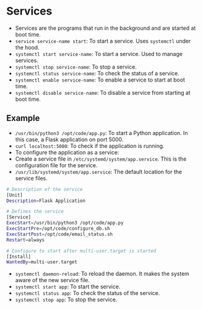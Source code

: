 # Services

- Services are the programs that run in the background and are started at boot time.
- `service service-name start`: To start a service. Uses `systemctl` under the hood.
- `systemctl start service-name`: To start a service. Used to manage services.
- `systemctl stop service-name`: To stop a service.
- `systemctl status service-name`: To check the status of a service.
- `systemctl enable service-name`: To enable a service to start at boot time.
- `systemctl disable service-name`: To disable a service from starting at boot time.

## Example

- `/usr/bin/python3 /opt/code/app.py`: To start a Python application. In this case, a Flask application on port 5000.
- `curl localhost:5000`: To check if the application is running.
- To configure the application as a service:
- Create a service file in `/etc/systemd/system/app.service`. This is the configuration file for the service.
- `/usr/lib/systemd/system/app.service`: The default location for the service files.

```bash
# Description of the service
[Unit]
Description=Flask Application

# Defines the service
[Service]
ExecStart=/usr/bin/python3 /opt/code/app.py
ExecStartPre=/opt/code/configure_db.sh
ExecStartPost=/opt/code/email_status.sh
Restart=always

# Configure to start after multi-user.target is started
[Install]
WantedBy=multi-user.target
```

- `systemctl daemon-reload`: To reload the daemon. It makes the system aware of the new service file.
- `systemctl start app`: To start the service.
- `systemctl status app`: To check the status of the service.
- `systemctl stop app`: To stop the service.
